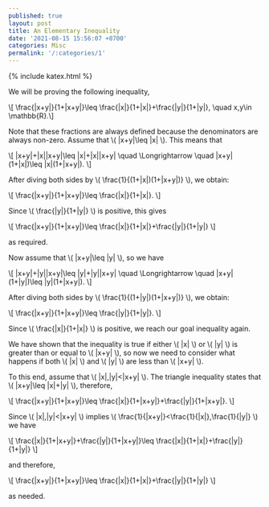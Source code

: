```yaml
---
published: true
layout: post
title: An Elementary Inequality
date: '2021-08-15 15:56:07 +0700'
categories: Misc
permalink: '/:categories/1'
---
```

{% include katex.html %}

We will be proving the following inequality,

\\[ \frac{\|x+y\|}{1+\|x+y\|}\leq \frac{\|x\|}{1+\|x\|}+\frac{\|y\|}{1+\|y\|}, \quad x,y\in \mathbb{R}.\\]

Note that these fractions are always defined because the denominators are always non-zero. Assume that \\( \|x+y\|\leq \|x\| \\). This means that

\\[ \|x+y\|+\|x\|\|x+y\|\leq \|x\|+\|x\|\|x+y\| \quad \Longrightarrow \quad \|x+y\|(1+\|x\|)\leq \|x\|(1+\|x+y\|). \\]

After diving both sides by \\( \frac{1}{(1+\|x\|)(1+\|x+y\|)} \\), we obtain:

\\[ \frac{\|x+y\|}{1+\|x+y\|}\leq \frac{\|x\|}{1+\|x\|}. \\]

Since \\( \frac{\|y\|}{1+\|y\|} \\) is positive, this gives

\\[ \frac{\|x+y\|}{1+\|x+y\|}\leq \frac{\|x\|}{1+\|x\|}+\frac{\|y\|}{1+\|y\|} \\]

as required.

Now assume that \\( \|x+y\|\leq \|y\| \\), so we have

\\[ \|x+y\|+\|y\|\|x+y\|\leq \|y\|+\|y\|\|x+y\| \quad \Longrightarrow \quad \|x+y\|(1+\|y\|)\leq \|y\|(1+\|x+y\|). \\]

After diving both sides by \\( \frac{1}{(1+\|y\|)(1+\|x+y\|)} \\), we obtain:

\\[ \frac{\|x+y\|}{1+\|x+y\|}\leq \frac{\|y\|}{1+\|y\|}. \\]

Since \\( \frac{\|x\|}{1+\|x\|} \\) is positive, we reach our goal inequality again.

We have shown that the inequality is true if either \\( \|x\| \\) or \\( \|y\| \\) is greater than or equal to \\( \|x+y\| \\), so now we need to consider what happens if both \\( \|x\| \\) and \\( \|y\| \\) are less than \\( \|x+y\| \\).

To this end, assume that \\( \|x\|,\|y\|<\|x+y\| \\). The triangle inequality states that \\( \|x+y\|\leq \|x\|+\|y\| \\), therefore,

\\[ \frac{\|x+y\|}{1+\|x+y\|}\leq \frac{\|x\|}{1+\|x+y\|}+\frac{\|y\|}{1+\|x+y\|}. \\]

Since \\( \|x\|,\|y\|<\|x+y\| \\) implies \\( \frac{1}{\|x+y\|}<\frac{1}{\|x\|},\frac{1}{\|y\|} \\) we have

\\[ \frac{\|x\|}{1+\|x+y\|}+\frac{\|y\|}{1+\|x+y\|}\leq \frac{\|x\|}{1+\|x\|}+\frac{\|y\|}{1+\|y\|} \\]

and therefore, 

\\[ \frac{\|x+y\|}{1+\|x+y\|}\leq \frac{\|x\|}{1+\|x\|}+\frac{\|y\|}{1+\|y\|} \\]

as needed.
